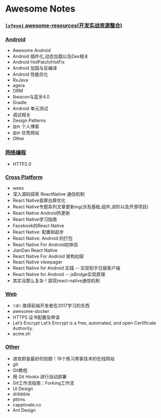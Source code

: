 # Awesome Notes

### [`lyfeyaj` awesome-resources(开发实战资源整合)](https://github.com/lyfeyaj/awesome-resources)

### [Android](https://github.com/motcwang/awesome-notes/blob/master/Android/README.md)
 - Awesome Android
 - Android 插件化,动态加载以及Dex相关
 - Android HotPatch/HotFix
 - Android 加固与反编译
 - Android 性能优化
 - RxJava
 - agera
 - ORM
 - Ibeacon与蓝牙4.0
 - Gradle
 - Android 单元测试
 - 调试相关
 - Design Patterns
 - `国外` 个人博客
 - `国外` 优秀网站
 - Other

### [网络编程](https://github.com/motcwang/awesome-notes/blob/master/Net/README.md)
 - HTTP2.0

### [Cross Platform](https://github.com/motcwang/awesome-notes/blob/master/Cross%20Platform/README.md)
 - weex
 - 深入源码探索 ReactNative 通信机制
 - React Native首屏白屏优化
 - React Native专题系列文章更新ing(涉及基础,组件,进阶以及开源项目)
 - React Native Android热更新
 - React Native学习指南
 - Facebook的React Native
 - React Native: 配置和起步
 - React Native: Android 的打包
 - React Native For Android初体验
 - JianDan React Native
 - React Native For Android 架构初探
 - React Native viewpager
 - React Native for Android 实践 -- 实现知乎日报客户端
 - React Native for Android -- jsBridge实现原理
 - 其实没那么复杂！探究react-native通信机制

### [Web](https://github.com/motcwang/awesome-notes/blob/master/Web/README.md)
 - `(译)` 值得前端开发者在2017学习的东西
 - awesome-docker
 - HTTPS 证书配置及申请
  - Let’s Encrypt Let’s Encrypt is a free, automated, and open Certificate Authority.
  - acme.sh

### [Other](https://github.com/motcwang/awesome-notes/blob/master/Other/README.md)
 - 进攻即是最好的防御！19个练习黑客技术的在线网站
 - git
  - Git教程
  - 用 Git Hooks 进行自动部署
  - Git工作流指南：Forking工作流
 - UI Design
  - dribbble
  - pttrns
  - capptivate.co
  - Ant Design
